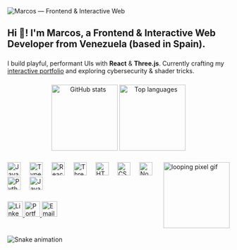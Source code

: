 <picture>
  <!-- Dark mode -->
  <source media="(prefers-color-scheme: dark)" srcset="banner-dark.svg" />
  <!-- Light mode -->
  <source media="(prefers-color-scheme: light)" srcset="banner-light.svg" />
  <!-- Fallback -->
  <img alt="Marcos — Frontend & Interactive Web" src="banner-light.svg" />
</picture>

<h2 align="left">Hi 👋! I'm Marcos, a Frontend & Interactive Web Developer from Venezuela (based in Spain).</h2>

###

<p>
I build playful, performant UIs with <b>React</b> & <b>Three.js</b>. Currently crafting my
<a href="https://portfolio-rho-nine-97.vercel.app/">interactive portfolio</a> and exploring cybersecurity & shader tricks.
</p>

###

<div align="center">
  <picture>
    <source media="(prefers-color-scheme: dark)" srcset="https://github-readme-stats.vercel.app/api?username=MarcosJVPR&show_icons=true&include_all_commits=true&count_private=true&theme=dracula&hide_border=false" />
    <img height="150" alt="GitHub stats" src="https://github-readme-stats.vercel.app/api?username=MarcosJVPR&show_icons=true&include_all_commits=true&count_private=true&theme=default&hide_border=false" />
  </picture>

  <picture>
    <source media="(prefers-color-scheme: dark)" srcset="https://github-readme-stats.vercel.app/api/top-langs?username=MarcosJVPR&layout=compact&card_width=320&langs_count=6&theme=dracula&hide_border=false" />
    <img height="150" alt="Top languages" src="https://github-readme-stats.vercel.app/api/top-langs?username=MarcosJVPR&layout=compact&card_width=320&langs_count=6&theme=default&hide_border=false" />
  </picture>
</div>

###

<img align="right" height="150" src="https://i.imgflip.com/65efzo.gif" alt="looping pixel gif" />

###

<div align="left">
  <img src="https://cdn.jsdelivr.net/gh/devicons/devicon/icons/javascript/javascript-original.svg" height="30" alt="JavaScript" />
  <img width="12" />
  <img src="https://cdn.jsdelivr.net/gh/devicons/devicon/icons/typescript/typescript-original.svg" height="30" alt="TypeScript" />
  <img width="12" />
  <img src="https://cdn.jsdelivr.net/gh/devicons/devicon/icons/react/react-original.svg" height="30" alt="React" />
  <img width="12" />
  <img src="https://cdn.jsdelivr.net/gh/devicons/devicon/icons/threejs/threejs-original.svg" height="30" alt="Three.js" />
  <img width="12" />
  <img src="https://cdn.jsdelivr.net/gh/devicons/devicon/icons/html5/html5-original.svg" height="30" alt="HTML5" />
  <img width="12" />
  <img src="https://cdn.jsdelivr.net/gh/devicons/devicon/icons/css3/css3-original.svg" height="30" alt="CSS3" />
  <img width="12" />
  <img src="https://cdn.jsdelivr.net/gh/devicons/devicon/icons/nodejs/nodejs-original.svg" height="30" alt="Node.js" />
  <img width="12" />
  <img src="https://cdn.jsdelivr.net/gh/devicons/devicon/icons/python/python-original.svg" height="30" alt="Python" />
  <img width="12" />
  <img src="https://cdn.jsdelivr.net/gh/devicons/devicon/icons/java/java-original.svg" height="30" alt="Java" />
</div>

###

<div align="left">
  <picture>
    <source media="(prefers-color-scheme: dark)" srcset="https://img.shields.io/badge/LinkedIn-00eaff?style=for-the-badge&logo=linkedin&logoColor=0b0f17&labelColor=0b0f17&color=0b0f17" />
    <a href="https://www.linkedin.com/in/marcosjvpr/">
      <img alt="LinkedIn" height="35" src="https://img.shields.io/badge/LinkedIn-006CFF?style=for-the-badge&logo=linkedin&logoColor=ffffff&labelColor=f5f9ff&color=f5f9ff" />
    </a>
  </picture>

  <picture>
    <source media="(prefers-color-scheme: dark)" srcset="https://img.shields.io/badge/Portfolio-00eaff?style=for-the-badge&logo=vercel&logoColor=00eaff&labelColor=0b0f17&color=0b0f17" />
    <a href="https://portfolio-rho-nine-97.vercel.app/">
      <img alt="Portfolio" height="35" src="https://img.shields.io/badge/Portfolio-006CFF?style=for-the-badge&logo=vercel&logoColor=006CFF&labelColor=f5f9ff&color=f5f9ff" />
    </a>
  </picture>

  <picture>
    <source media="(prefers-color-scheme: dark)" srcset="https://img.shields.io/badge/Email-00eaff?style=for-the-badge&logo=gmail&logoColor=00eaff&labelColor=0b0f17&color=0b0f17" />
    <a href="mailto:perezmarcosjulio@gmail.com">
      <img alt="Email" height="35" src="https://img.shields.io/badge/Email-006CFF?style=for-the-badge&logo=gmail&logoColor=006CFF&labelColor=f5f9ff&color=f5f9ff" />
    </a>
  </picture>
</div>

###

<br clear="both" />

<img src="https://raw.githubusercontent.com/maurodesouza/maurodesouza/output/snake.svg" alt="Snake animation" />

###
